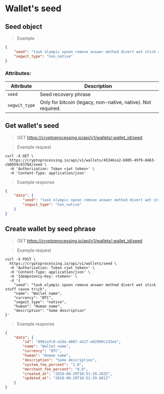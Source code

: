 # Wallet's seed

## Seed object

> Example

```json
{
    "seed": "task olympic spoon remove answer method divert wet stick stuff cause trick",
    "segwit_type": "non_native"
}
```

### Attributes:

Attribute      | Description
---------      | -----------
`seed`         | Seed recovery phrase
`segwit_type`  | Only for bitcoin (legacy, non-native, native). Not required.

## Get wallet's seed

> GET https://cryptoprocessing.io/api/v1/wallets/:wallet_id/seed

> Example request

```shell
curl -X GET \
  https://cryptoprocessing.io/api/v1/wallets/45346ce2-b905-49f9-8463-cb0959c93784/seed \
  -H 'Authorization: Token <jwt token>' \
  -H 'Content-Type: application/json' 
```

> Example response

```json
{
    "data": {
        "seed": "task olympic spoon remove answer method divert wet stick stuff cause trick",
        "segwit_type": "non_native"
    }
}
```

## Create wallet by seed phrase

> GET https://cryptoprocessing.io/api/v1/wallets/:wallet_id/seed

> Example request

```shell
curl -X POST \
  https://cryptoprocessing.io/api/v1/wallets/seed \
  -H 'Authorization: Token <jwt token>' \
  -H 'Content-Type: application/json' \
  -H 'Idempotency-Key: <token>' \
  -d '{
	"seed": "task olympic spoon remove answer method divert wet stick stuff cause trick",
	"name": "Wallet name",
	"currency": "BTC",
	"segwit_type": "native",
	"human": "Human name",
	"description": "Some description"
}'
```

> Example response

```json
{
    "data": {
        "id": "8961afc0-e2da-4807-a517-e82909c135ee",
        "name": "Wallet name",
        "currency": "BTC",
        "human": "Human name",
        "description": "Some description",
        "system_fee_percent": "1.0",
        "merchant_fee_percent": "0.0",
        "created_at": "2018-08-29T10:51:39.283Z",
        "updated_at": "2018-08-29T10:51:39.881Z"
    }
}
```
